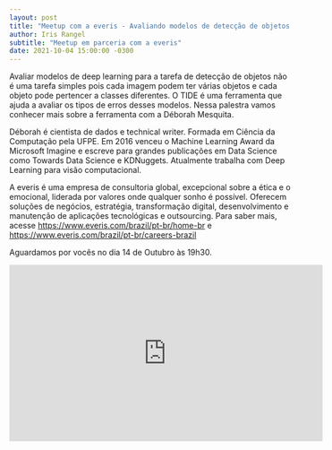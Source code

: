 ```yaml
---
layout: post
title: "Meetup com a everis - Avaliando modelos de detecção de objetos com o TIDE"
author: Iris Rangel
subtitle: "Meetup em parceria com a everis"
date: 2021-10-04 15:00:00 -0300
---
```


Avaliar modelos de deep learning para a tarefa de detecção de objetos não é uma tarefa simples pois cada imagem podem ter várias objetos e cada objeto pode pertencer a classes diferentes.
O TIDE é uma ferramenta que ajuda a avaliar os tipos de erros desses modelos.
Nessa palestra vamos conhecer mais sobre a ferramenta com a Déborah Mesquita.

Déborah é cientista de dados e technical writer. Formada em Ciência da Computação pela UFPE. Em 2016 venceu o Machine Learning Award da Microsoft Imagine e escreve para grandes publicações em Data Science como Towards Data Science e KDNuggets. Atualmente trabalha com Deep Learning para visão computacional.

A everis é uma empresa de consultoria global, excepcional sobre a ética e o emocional, liderada por valores onde qualquer sonho é possível.
Oferecem soluções de negócios, estratégia, transformação digital, desenvolvimento e manutenção de aplicações tecnológicas e outsourcing.
Para saber mais, acesse https://www.everis.com/brazil/pt-br/home-br e https://www.everis.com/brazil/pt-br/careers-brazil 

Aguardamos por vocês no dia 14 de Outubro às 19h30. 
<iframe width="560" height="315" src="https://www.youtube.com/embed/8pVgn18X6kA" title="YouTube video player" frameborder="0" allow="accelerometer; autoplay; clipboard-write; encrypted-media; gyroscope; picture-in-picture" allowfullscreen></iframe>
